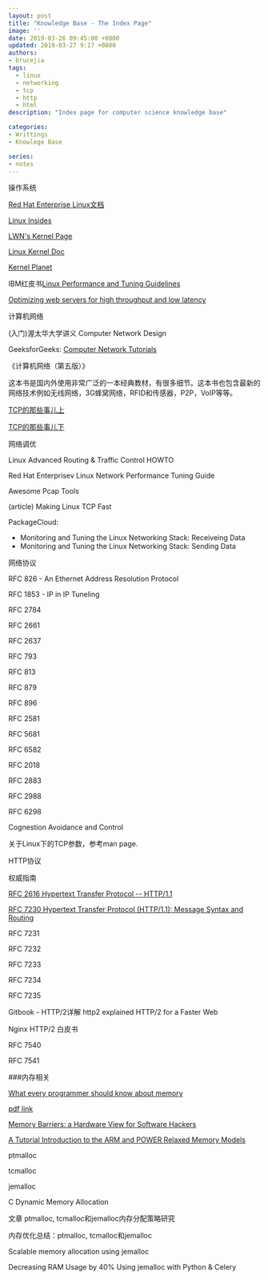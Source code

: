 ```yaml
---
layout: post
title: "Knowledge Base - The Index Page"
image: ''
date: 2019-03-26 09:45:00 +0800
updated: 2019-03-27 9:17 +0800
authors:
- brucejia
tags: 
  - linux
  - networking
  - tcp
  - http
  - html
description: "Index page for computer science knowledge base"

categories:
- Writtings
- Knowlege Base

series:
- notes
---
```


操作系统

[Red Hat Enterprise Linux文档](https://access.redhat.com/documentation/en-us/red_hat_enterprise_linux/7/)

[Linux Insides](https://github.com/0xAX/linux-insides) 

[LWN's Kernel Page](https://lwn.net/Kernel/Index/)


[Linux Kernel Doc](https://www.kernel.org/doc/)

[Kernel Planet](http://planet.kernel.org/)

IBM红皮书[Linux Performance and Tuning Guidelines](https://lenovopress.com/redp4285)



[Optimizing web servers for high throughput and low latency](https://www.nginx.com/blog/optimizing-web-servers-for-high-throughput-and-low-latency/)



计算机网络

(入门)渥太华大学讲义 Computer Network Design

GeeksforGeeks: [Computer Network Tutorials](https://www.geeksforgeeks.org/computer-network-tutorials/)

《计算机网络（第五版）》

这本书是国内外使用非常广泛的一本经典教材，有很多细节。这本书也包含最新的网络技术例如无线网络，3G蜂窝网络，RFID和传感器，P2P，VoIP等等。


[TCP的那些事儿上](https://coolshell.cn/articles/11564.html)

[TCP的那些事儿下](https://coolshell.cn/articles/11609.html)


网络调优

Linux Advanced Routing & Traffic Control HOWTO

Red Hat Enterprisev Linux Network Performance Tuning Guide

Awesome Pcap Tools

(article) Making Linux TCP Fast

PackageCloud:

- Monitoring and Tuning the Linux Networking Stack: Receiveing Data
- Monitoring and Tuning the Linux Networking Stack: Sending Data



网络协议

RFC 826 - An Ethernet Address Resolution Protocol

RFC 1853 - IP in IP Tuneling

RFC 2784

RFC 2661

RFC 2637

RFC 793

RFC 813

RFC 879

RFC 896

RFC 2581

RFC 5681

RFC 6582

RFC 2018

RFC 2883

RFC 2988

RFC 6298

Cognestion Avoidance and Control

关于Linux下的TCP参数，参考man page.


HTTP协议

权威指南

[RFC 2616 Hypertext Transfer Protocol -- HTTP/1.1](https://tools.ietf.org/html/rfc2616) 

[RFC 7230 Hypertext Transfer Protocol (HTTP/1.1): Message Syntax and Routing](https://tools.ietf.org/html/rfc7230)

RFC 7231

RFC 7232

RFC 7233

RFC 7234

RFC 7235

Gitbook - HTTP/2详解
http2 explained
HTTP/2 for a Faster Web

Nginx HTTP/2 白皮书

RFC 7540

RFC 7541


###内存相关


[What every programmer should know about memory](https://lwn.net/Articles/250967/?rss=1)

[pdf link](https://people.freebsd.org/~lstewart/articles/cpumemory.pdf)

[Memory Barriers: a Hardware View for Software Hackers](http://www.puppetmastertrading.com/images/hwViewForSwHackers.pdf)


[A Tutorial Introduction to the ARM and POWER Relaxed Memory Models](https://www.cl.cam.ac.uk/~pes20/ppc-supplemental/test7.pdf)

ptmalloc

tcmalloc

jemalloc

C Dynamic Memory Allocation

文章 ptmalloc, tcmalloc和jemalloc内存分配策略研究

内存优化总结：ptmalloc, tcmalloc和jemalloc

Scalable memory allocation using jemalloc

Decreasing RAM Usage by 40% Using jemalloc with Python & Celery


